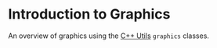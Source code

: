 # Introduction to Graphics

An overview of graphics using the [C++ Utils](https://github.com/ILXL/cpputils) ``graphics`` classes.
